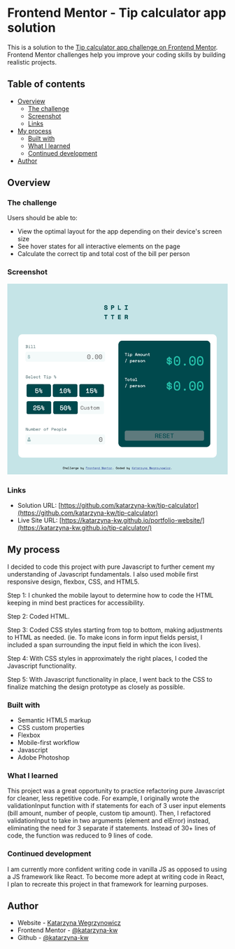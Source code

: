 # Frontend Mentor - Tip calculator app solution

This is a solution to the [Tip calculator app challenge on Frontend Mentor](https://www.frontendmentor.io/challenges/tip-calculator-app-ugJNGbJUX). Frontend Mentor challenges help you improve your coding skills by building realistic projects.

## Table of contents

- [Overview](#overview)
  - [The challenge](#the-challenge)
  - [Screenshot](#screenshot)
  - [Links](#links)
- [My process](#my-process)
  - [Built with](#built-with)
  - [What I learned](#what-i-learned)
  - [Continued development](#continued-development)
- [Author](#author)

## Overview

### The challenge

Users should be able to:

- View the optimal layout for the app depending on their device's screen size
- See hover states for all interactive elements on the page
- Calculate the correct tip and total cost of the bill per person

### Screenshot

![](./images/tip-calculator.png)

### Links

- Solution URL: [https://github.com/katarzyna-kw/tip-calculator](https://github.com/katarzyna-kw/tip-calculator)
- Live Site URL: [https://katarzyna-kw.github.io/portfolio-website/](https://katarzyna-kw.github.io/tip-calculator/)

## My process
I decided to code this project with pure Javascript to further cement my understanding of Javascript fundamentals. I also used mobile first responsive design, flexbox, CSS, and HTML5.

Step 1: I chunked the mobile layout to determine how to code the HTML keeping in mind best practices for accessibility.

Step 2: Coded HTML.

Step 3: Coded CSS styles starting from top to bottom, making adjustments to HTML as needed. (ie. To make icons in form input fields persist, I included a span surrounding the input field in which the icon lives).

Step 4: With CSS styles in approximately the right places, I coded the Javascript functionality. 

Step 5: With Javascript functionality in place, I went back to the CSS to  finalize matching the design prototype as closely as possible.

### Built with

- Semantic HTML5 markup
- CSS custom properties
- Flexbox
- Mobile-first workflow
- Javascript
- Adobe Photoshop


### What I learned

This project was a great opportunity to practice refactoring pure Javascript for cleaner, less repetitive code. For example, I originally wrote the validationInput function with if statements for each of 3 user input elements (bill amount, number of people, custom tip amount). Then, I refactored validationInput to take in two arguments (element and elError) instead, eliminating the need for 3 separate if statements. Instead of 30+ lines of code, the function was reduced to 9 lines of code.


### Continued development

I am currently more confident writing code in vanilla JS as opposed to using a JS framework like React. To become more adept at writing code in React, I plan to recreate this project in that framework for learning purposes.


## Author

- Website - [Katarzyna Wegrzynowicz](https://katarzyna-kw.github.io/portfolio-website/)
- Frontend Mentor - [@katarzyna-kw](https://www.frontendmentor.io/profile/katarzyna-kw)
- Github - [@katarzyna-kw](https://github.com/katarzyna-kw)